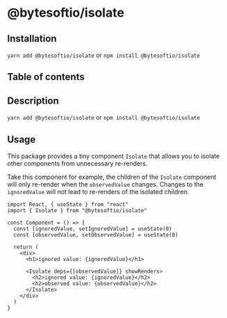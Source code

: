 # @bytesoftio/isolate

## Installation

`yarn add @bytesoftio/isolate` or `npm install @bytesoftio/isolate`

## Table of contents

<!-- START doctoc generated TOC please keep comment here to allow auto update -->
<!-- DON'T EDIT THIS SECTION, INSTEAD RE-RUN doctoc TO UPDATE -->

<!-- END doctoc generated TOC please keep comment here to allow auto update -->

## Description

`yarn add @bytesoftio/isolate` or `npm install @bytesoftio/isolate`

## Usage

This package provides a tiny component `Isolate` that allows you to isolate other components from unnecessary re-renders.

Take this component for example, the children of the `Isolate` component will only re-render when the `observedValue` changes. Changes to the `ignoredValue` will not lead to re-renders of the isolated children.

```tsx
import React, { useState } from "react"
import { Isolate } from "@bytesoftio/isolate"

const Component = () => {
  const [ignoredValue, setIgnoredValue] = useState(0)
  const [observedValue, setObservedValue] = useState(0)

  return (
    <div>
      <h1>ignored value: {ignoredValue}</h1>

      <Isolate deps={[observedValue]} showRenders>
        <h2>ignored value: {ignoredValue}</h2>
        <h2>observed value: {observedValue}</h2>
      </Isolate>
    </div>
  )
}
```


